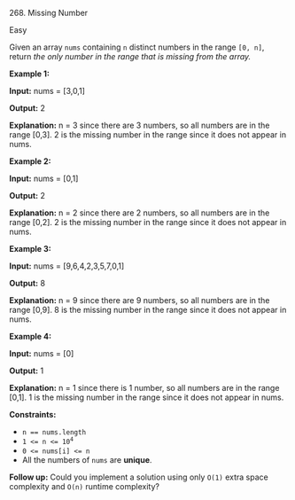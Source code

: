 ﻿268\. Missing Number

Easy

Given an array `nums` containing `n` distinct numbers in the range `[0, n]`, return _the only number in the range that is missing from the array._

**Example 1:**

**Input:** nums = [3,0,1]

**Output:** 2

**Explanation:** n = 3 since there are 3 numbers, so all numbers are in the range [0,3]. 2 is the missing number in the range since it does not appear in nums. 

**Example 2:**

**Input:** nums = [0,1]

**Output:** 2

**Explanation:** n = 2 since there are 2 numbers, so all numbers are in the range [0,2]. 2 is the missing number in the range since it does not appear in nums. 

**Example 3:**

**Input:** nums = [9,6,4,2,3,5,7,0,1]

**Output:** 8

**Explanation:** n = 9 since there are 9 numbers, so all numbers are in the range [0,9]. 8 is the missing number in the range since it does not appear in nums. 

**Example 4:**

**Input:** nums = [0]

**Output:** 1

**Explanation:** n = 1 since there is 1 number, so all numbers are in the range [0,1]. 1 is the missing number in the range since it does not appear in nums. 

**Constraints:**

*   `n == nums.length`
*   <code>1 <= n <= 10<sup>4</sup></code>
*   `0 <= nums[i] <= n`
*   All the numbers of `nums` are **unique**.

**Follow up:** Could you implement a solution using only `O(1)` extra space complexity and `O(n)` runtime complexity?
